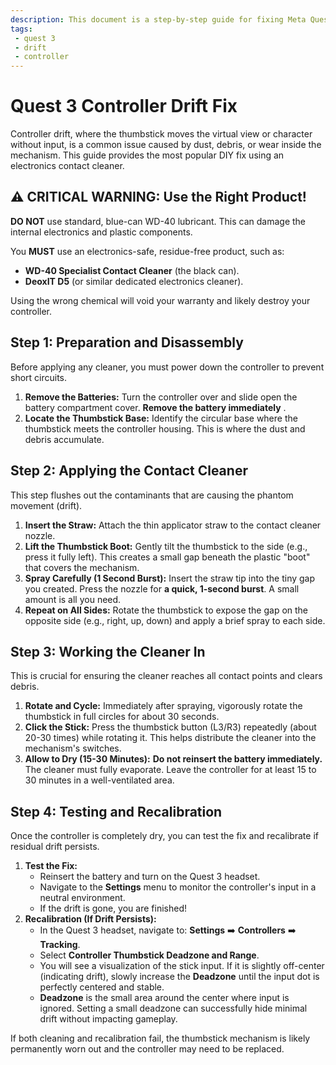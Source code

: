 ```yaml
---
description: This document is a step-by-step guide for fixing Meta Quest 3 controller stick drift, detailing how to safely use electronics contact cleaner and adjust the deadzone settings to prevent phantom movement.
tags:
 - quest 3
 - drift
 - controller
---
```

# Quest 3 Controller Drift Fix

Controller drift, where the thumbstick moves the virtual view or character without input, is a common issue caused by dust, debris, or wear inside the mechanism. This guide provides the most popular DIY fix using an electronics contact cleaner.

## ⚠️ CRITICAL WARNING: Use the Right Product!

**DO NOT** use standard, blue-can WD-40 lubricant. This can damage the internal electronics and plastic components.

You **MUST** use an electronics-safe, residue-free product, such as:

* **WD-40 Specialist Contact Cleaner** (the black can).
* **DeoxIT D5** (or similar dedicated electronics cleaner).

Using the wrong chemical will void your warranty and likely destroy your controller.

## Step 1: Preparation and Disassembly

Before applying any cleaner, you must power down the controller to prevent short circuits.

1. **Remove the Batteries:** Turn the controller over and slide open the battery compartment cover. **Remove the battery immediately** .
2. **Locate the Thumbstick Base:** Identify the circular base where the thumbstick meets the controller housing. This is where the dust and debris accumulate.

## Step 2: Applying the Contact Cleaner

This step flushes out the contaminants that are causing the phantom movement (drift).

1. **Insert the Straw:** Attach the thin applicator straw to the contact cleaner nozzle.
2. **Lift the Thumbstick Boot:** Gently tilt the thumbstick to the side (e.g., press it fully left). This creates a small gap beneath the plastic "boot" that covers the mechanism.
3. **Spray Carefully (1 Second Burst):** Insert the straw tip into the tiny gap you created. Press the nozzle for **a quick, 1-second burst**. A small amount is all you need.
4. **Repeat on All Sides:** Rotate the thumbstick to expose the gap on the opposite side (e.g., right, up, down) and apply a brief spray to each side.

## Step 3: Working the Cleaner In

This is crucial for ensuring the cleaner reaches all contact points and clears debris.

1. **Rotate and Cycle:** Immediately after spraying, vigorously rotate the thumbstick in full circles for about 30 seconds.
2. **Click the Stick:** Press the thumbstick button (L3/R3) repeatedly (about 20-30 times) while rotating it. This helps distribute the cleaner into the mechanism's switches.
3. **Allow to Dry (15-30 Minutes):** **Do not reinsert the battery immediately.** The cleaner must fully evaporate. Leave the controller for at least 15 to 30 minutes in a well-ventilated area.

## Step 4: Testing and Recalibration

Once the controller is completely dry, you can test the fix and recalibrate if residual drift persists.

1. **Test the Fix:**
   * Reinsert the battery and turn on the Quest 3 headset.
   * Navigate to the **Settings** menu to monitor the controller's input in a neutral environment.
   * If the drift is gone, you are finished!
2. **Recalibration (If Drift Persists):**
   * In the Quest 3 headset, navigate to: **Settings** ➡️ **Controllers** ➡️ **Tracking**.
   * Select **Controller Thumbstick Deadzone and Range**.
   * You will see a visualization of the stick input. If it is slightly off-center (indicating drift), slowly increase the **Deadzone** until the input dot is perfectly centered and stable.
   * **Deadzone** is the small area around the center where input is ignored. Setting a small deadzone can successfully hide minimal drift without impacting gameplay.

If both cleaning and recalibration fail, the thumbstick mechanism is likely permanently worn out and the controller may need to be replaced.
